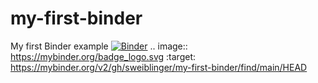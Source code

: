# my-first-binder
My first Binder example
[![Binder](https://mybinder.org/badge_logo.svg)](https://mybinder.org/v2/gh/sweiblinger/my-first-binder/find/main/HEAD)
.. image:: https://mybinder.org/badge_logo.svg
 :target: https://mybinder.org/v2/gh/sweiblinger/my-first-binder/find/main/HEAD
